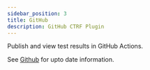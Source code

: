 ```yaml
---
sidebar_position: 3
title: GitHub
description: GitHub CTRF Plugin
---
```


Publish and view test results in GitHub Actions.

See [Github](https://github.com/ctrf-io/github-actions-ctrf) for upto date information.
